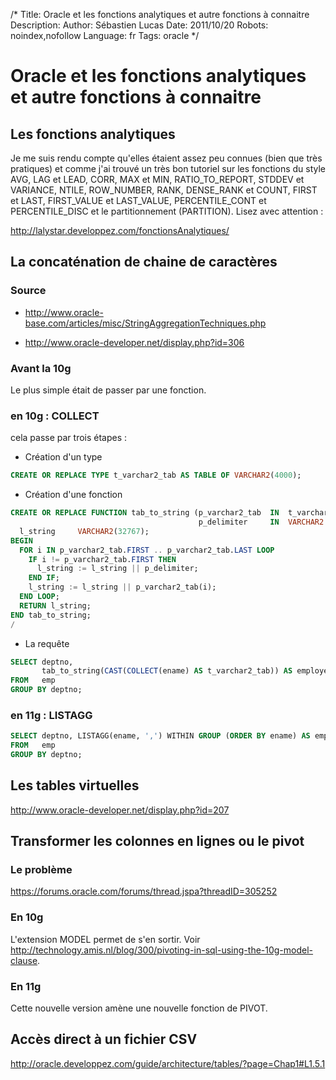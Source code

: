 /*
Title: Oracle et les fonctions analytiques et autre fonctions à connaitre
Description: 
Author: Sébastien Lucas
Date: 2011/10/20
Robots: noindex,nofollow
Language: fr
Tags: oracle
*/
# Oracle et les fonctions analytiques et autre fonctions à connaitre

## Les fonctions analytiques
Je me suis rendu compte qu'elles étaient assez peu connues (bien que très pratiques) et comme j'ai trouvé un très bon tutoriel sur les fonctions du style AVG, LAG et LEAD, CORR, MAX et MIN, RATIO_TO_REPORT, STDDEV et VARIANCE, NTILE, ROW_NUMBER, RANK, DENSE_RANK et COUNT, FIRST et LAST, FIRST_VALUE et LAST_VALUE, PERCENTILE_CONT et PERCENTILE_DISC et le partitionnement (PARTITION). Lisez avec attention :

http://lalystar.developpez.com/fonctionsAnalytiques/

## La concaténation de chaine de caractères

### Source

*	http://www.oracle-base.com/articles/misc/StringAggregationTechniques.php

*	http://www.oracle-developer.net/display.php?id=306
###  Avant la 10g 

Le plus simple était de passer par une fonction.
###  en 10g : COLLECT 

cela passe par trois étapes :

*	Création d'un type
```sql
CREATE OR REPLACE TYPE t_varchar2_tab AS TABLE OF VARCHAR2(4000);
```

*	Création d'une fonction
```sql
CREATE OR REPLACE FUNCTION tab_to_string (p_varchar2_tab  IN  t_varchar2_tab,
                                          p_delimiter     IN  VARCHAR2 DEFAULT ',') RETURN VARCHAR2 IS
  l_string     VARCHAR2(32767);
BEGIN
  FOR i IN p_varchar2_tab.FIRST .. p_varchar2_tab.LAST LOOP
    IF i != p_varchar2_tab.FIRST THEN
      l_string := l_string || p_delimiter;
    END IF;
    l_string := l_string || p_varchar2_tab(i);
  END LOOP;
  RETURN l_string;
END tab_to_string;
/
```

*	La requête
```sql
SELECT deptno,
       tab_to_string(CAST(COLLECT(ename) AS t_varchar2_tab)) AS employees
FROM   emp
GROUP BY deptno;
```
###  en 11g : LISTAGG 

```sql
SELECT deptno, LISTAGG(ename, ',') WITHIN GROUP (ORDER BY ename) AS employees
FROM   emp
GROUP BY deptno;
```
## Les tables virtuelles

http://www.oracle-developer.net/display.php?id=207
## Transformer les colonnes en lignes ou le pivot

### Le problème
https://forums.oracle.com/forums/thread.jspa?threadID=305252
### En 10g

L'extension MODEL permet de s'en sortir. Voir http://technology.amis.nl/blog/300/pivoting-in-sql-using-the-10g-model-clause.
### En 11g

Cette nouvelle version amène une nouvelle fonction de PIVOT.
## Accès direct à un fichier CSV

http://oracle.developpez.com/guide/architecture/tables/?page=Chap1#L1.5.1
